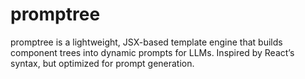 # promptree

promptree is a lightweight, JSX-based template engine that builds component trees into dynamic prompts for LLMs. Inspired by React’s syntax, but optimized for prompt generation.
